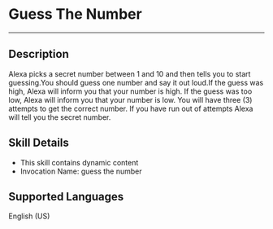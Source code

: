 # Guess The Number
______________________

## Description
Alexa picks a secret number between 1 and 10 and then tells you to start guessing.You should guess one number and say it out loud.If the guess was high, Alexa will inform you that your number is high. If the guess was too low, Alexa will inform you that your number is low. You will have three (3) attempts to get the correct number. If you have run out of attempts Alexa will tell you the secret number.

## Skill Details
* This skill contains dynamic content
* Invocation Name: guess the number

## Supported Languages
English (US)
